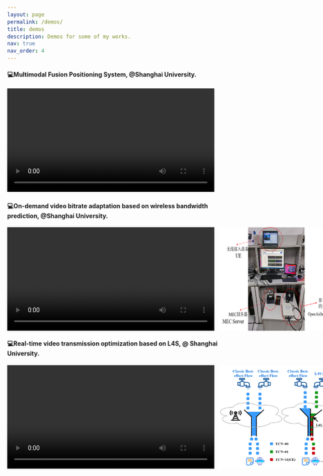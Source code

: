 ```yaml
---
layout: page
permalink: /demos/
title: demos
description: Demos for some of my works.
nav: true
nav_order: 4
---
```



#### 💻Multimodal Fusion Positioning System, @Shanghai University.
<video width="480" height="240" controls volume="0.5">
  <source src="/assets/video/FusionPositioning.mp4" type="video/mp4">
</video>

#### 💻On-demand video bitrate adaptation based on wireless bandwidth prediction, @Shanghai University.
<div style="display: flex; gap: 10px;">
  <video width="480" height="240" controls volume="0.5">
    <source src="/assets/video/DASHVideo.mp4" type="video/mp4">
  </video>
  <img src="/assets/img/OAI-RAN.png" alt="Image" width="675" height="240">
</div>

#### 💻Real-time video transmission optimization based on L4S, @ Shanghai University.
<div style="display: flex; gap: 10px;">
  <video width="480" height="240" controls volume="0.5">
  <source src="/assets/video/L4SVideo.mp4" type="video/mp4">
  </video>
  <img src="/assets/img/L4S.jpg" alt="Image1" width="320" height="240">
  <img src="/assets/img/L4S-GCC.jpg" alt="Image2" width="285" height="240">
</div>


